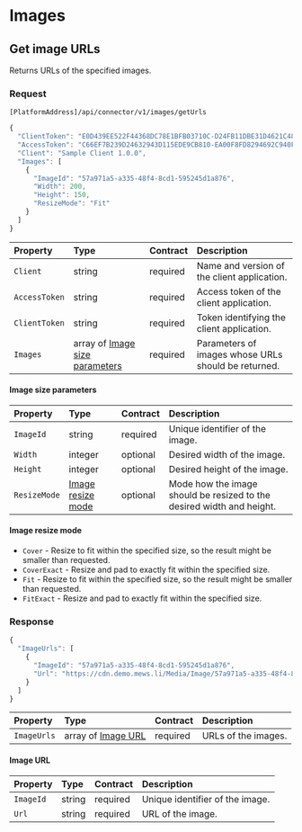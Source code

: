<!-- AUTOMATICALLY GENERATED, DO NOT MODIFY -->
# Images

## Get image URLs

Returns URLs of the specified images.

### Request

`[PlatformAddress]/api/connector/v1/images/getUrls`

```javascript
{
  "ClientToken": "E0D439EE522F44368DC78E1BFB03710C-D24FB11DBE31D4621C4817E028D9E1D",
  "AccessToken": "C66EF7B239D24632943D115EDE9CB810-EA00F8FD8294692C940F6B5A8F9453D",
  "Client": "Sample Client 1.0.0",
  "Images": [
    {
      "ImageId": "57a971a5-a335-48f4-8cd1-595245d1a876",
      "Width": 200,
      "Height": 150,
      "ResizeMode": "Fit"
    }
  ]
}
```

| Property | Type | Contract | Description |
| :-- | :-- | :-- | :-- |
| `Client` | string | required | Name and version of the client application. |
| `AccessToken` | string | required | Access token of the client application. |
| `ClientToken` | string | required | Token identifying the client application. |
| `Images` | array of [Image size parameters](#image-size-parameters) | required | Parameters of images whose URLs should be returned. |

#### Image size parameters

| Property | Type | Contract | Description |
| :-- | :-- | :-- | :-- |
| `ImageId` | string | required | Unique identifier of the image. |
| `Width` | integer | optional | Desired width of the image. |
| `Height` | integer | optional | Desired height of the image. |
| `ResizeMode` | [Image resize mode](#image-resize-mode) | optional | Mode how the image should be resized to the desired width and height. |

#### Image resize mode

* `Cover` - Resize to fit within the specified size, so the result might be smaller than requested.
* `CoverExact` - Resize and pad to exactly fit within the specified size.
* `Fit` - Resize to fit within the specified size, so the result might be smaller than requested.
* `FitExact` - Resize and pad to exactly fit within the specified size.

### Response

```javascript
{
  "ImageUrls": [
    {
      "ImageId": "57a971a5-a335-48f4-8cd1-595245d1a876",
      "Url": "https://cdn.demo.mews.li/Media/Image/57a971a5-a335-48f4-8cd1-595245d1a876?Mode=Fit&Width=200&Height=150"
    }
  ]
}
```

| Property | Type | Contract | Description |
| :-- | :-- | :-- | :-- |
| `ImageUrls` | array of [Image URL](#image-url) | required | URLs of the images. |

#### Image URL

| Property | Type | Contract | Description |
| :-- | :-- | :-- | :-- |
| `ImageId` | string | required | Unique identifier of the image. |
| `Url` | string | required | URL of the image. |
